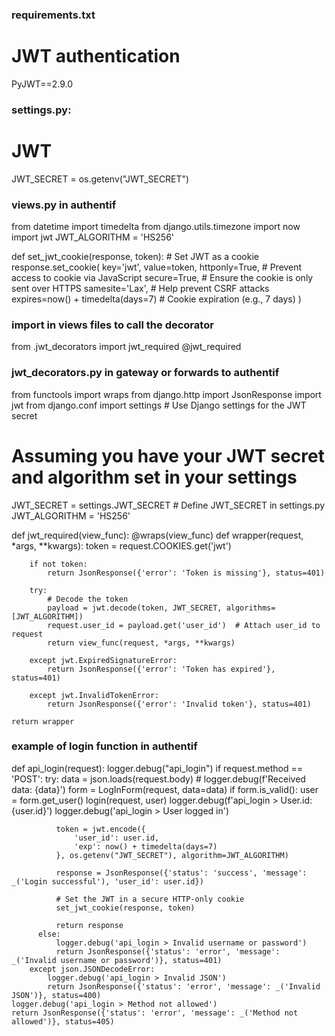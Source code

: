### requirements.txt
# JWT authentication
PyJWT==2.9.0


### settings.py:
# JWT
JWT_SECRET = os.getenv("JWT_SECRET")


### views.py in authentif
from datetime import timedelta
from django.utils.timezone import now
import jwt
JWT_ALGORITHM = 'HS256'

def set_jwt_cookie(response, token):
    # Set JWT as a cookie
    response.set_cookie(
        key='jwt',
        value=token,
        httponly=True,   # Prevent access to cookie via JavaScript
        secure=True,     # Ensure the cookie is only sent over HTTPS
        samesite='Lax',  # Help prevent CSRF attacks
        expires=now() + timedelta(days=7)  # Cookie expiration (e.g., 7 days)
    )

### import in views files to call the decorator
from .jwt_decorators import jwt_required
@jwt_required

### jwt_decorators.py in gateway or forwards to authentif
from functools import wraps
from django.http import JsonResponse
import jwt
from django.conf import settings  # Use Django settings for the JWT secret

# Assuming you have your JWT secret and algorithm set in your settings
JWT_SECRET = settings.JWT_SECRET  # Define JWT_SECRET in settings.py
JWT_ALGORITHM = 'HS256'

def jwt_required(view_func):
    @wraps(view_func)
    def wrapper(request, *args, **kwargs):
        token = request.COOKIES.get('jwt')

        if not token:
            return JsonResponse({'error': 'Token is missing'}, status=401)

        try:
            # Decode the token
            payload = jwt.decode(token, JWT_SECRET, algorithms=[JWT_ALGORITHM])
            request.user_id = payload.get('user_id')  # Attach user_id to request
            return view_func(request, *args, **kwargs)

        except jwt.ExpiredSignatureError:
            return JsonResponse({'error': 'Token has expired'}, status=401)

        except jwt.InvalidTokenError:
            return JsonResponse({'error': 'Invalid token'}, status=401)

    return wrapper

### example of login function in authentif

def api_login(request):
    logger.debug("api_login")
    if request.method == 'POST':
        try:
          data = json.loads(request.body)
          # logger.debug(f'Received data: {data}')
          form = LogInForm(request, data=data)
          if form.is_valid():
              user = form.get_user()
              login(request, user)
              logger.debug(f'api_login > User.id: {user.id}')
              logger.debug('api_login > User logged in')

              token = jwt.encode({
                  'user_id': user.id,
                  'exp': now() + timedelta(days=7)
              }, os.getenv("JWT_SECRET"), algorithm=JWT_ALGORITHM)
              
              response = JsonResponse({'status': 'success', 'message': _('Login successful'), 'user_id': user.id})
          
              # Set the JWT in a secure HTTP-only cookie
              set_jwt_cookie(response, token)

              return response
          else:
              logger.debug('api_login > Invalid username or password')
              return JsonResponse({'status': 'error', 'message': _('Invalid username or password')}, status=401)
        except json.JSONDecodeError:
            logger.debug('api_login > Invalid JSON')
            return JsonResponse({'status': 'error', 'message': _('Invalid JSON')}, status=400)
    logger.debug('api_login > Method not allowed')
    return JsonResponse({'status': 'error', 'message': _('Method not allowed')}, status=405)